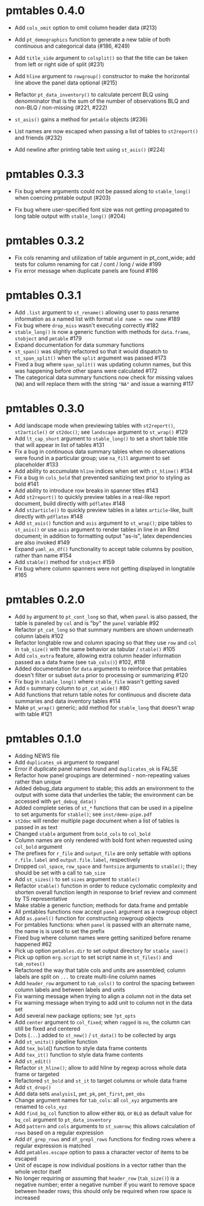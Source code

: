 # pmtables 0.4.0

- Add `cols_omit` option to omit column header data  (#213)

- Add `pt_demographics` function to generate a new table of both continuous and
  categorical data (#186, #249)

- Add `title_side` argument to `colsplit()` so that the title can be taken from
  left or right side of split (#231)

- Add `hline` argument to `rowgroup()` constructor to make the horizontal line
  above the panel data optional (#215)

- Refactor `pt_data_inventory()` to calculate percent BLQ using denomninator
  that is the sum of the number of observations BLQ and non-BLQ / non-missing
  (#221, #222)

- `st_asis()` gains a method for `pmtable` objects (#236)

- List names are now escaped when passing a list of tables to `st2report()` 
  and friends (#232)

- Add newline after printing table text using `st_asis()` (#224)

# pmtables 0.3.3

- Fix bug where arguments could not be passed along to `stable_long()` 
  when coercing pmtable output (#203)

- Fix bug where user-specified font size was not getting propagated to 
  long table output with `stable_long()` (#204)
  

# pmtables 0.3.2

- Fix cols renaming and utilization of table argument in pt_cont_wide; add tests
  for column renaming for cat / cont / long / wide #199
- Fix error message when duplicate panels are found #198

# pmtables 0.3.1 

- Add `.list` argument to `st_rename()` allowing user to pass rename information
  as a named list with format `old name = new name` #189
- Fix bug where `drop_miss` wasn't executing correctly #182
- `stable_long()` is now a generic function with methods for `data.frame`, 
  `stobject` and `pmtable` #179
- Expand documentation for data summary functions
- `st_span()` was slightly refactored so that it would dispatch to
  `st_span_split()` when the `split` argument was passed #173
- Fixed a bug where `span_split()` was updating column names, but this was 
  happening before other spans were calculated #172
- The categorical data summary functions now check for missing values (`NA`)
  and will replace them with the string `"NA"` and issue a warning #117
  
# pmtables 0.3.0

- Add landscape mode when previewing tables with `st2report()`, `st2article()`
  or `st2doc()`; see `landscape` argument to `st_wrap()` #129
- Add `lt_cap_short` argument to `stable_long()` to set a short table title 
  that will appear in list of tables #131
- Fix a bug in continuous data summary tables when no observations were found 
  in a particular group; use `na_fill` argument to set placeholder #133
- Add ability to accumulate `hline` indices when set with `st_hline()` #134
- Fix a bug in `cols_bold` that prevented sanitizing text prior to styling as 
  bold #141
- Add ability to introduce row breaks in spanner titles #143
- Add `st2report()` to quickly preview tables in a real-like report document, 
  build directly with `pdflatex`  #148
- Add `st2article()` to quickly preview tables in a latex `article`-like, 
  built directly with `pdflatex` #148
- Add `st_asis()` function and `asis` argument to `st_wrap()`; pipe tables to 
  `st_asis()` or use `asis` argument to render tables in line in an Rmd
  document; in addition to formatting output "as-is", latex dependencies are 
  also invoked #149
- Expand `yaml_as_df()` functionality to accept table columns by position, 
  rather than name #154
- Add `stable()` method for `stobject` #159
- Fix bug where column spanners were not getting displayed in longtable #165

# pmtables 0.2.0
- Add `by` argument to `pt_cont_long` so that, when `panel` is also 
  passed, the table is paneled by `col` and is "by" the `panel` variable #92
- Refactor `pt_cat_long` so that summary numbers are shown underneath column 
  labels #102
- Refactor longtable row and column spacing so that they use `row` and `col` 
  in `tab_size()` with the same behavior as tabular / `stable()` #105
- Add `cols_extra` feature, allowing extra column header information passed
  as a data frame (see `tab_cols()`) #102, #118
- Added documentation for `data` arguments to reinforce that pmtables doesn't
  filter or subset `data` prior to processing or summarizing #120
- Fix bug in `stable_long()` where `stable_file` wasn't getting saved
- Add `n` summary column to `pt_cat_wide()` #80
- Add functions that return table notes for continuous and discrete data 
  summaries and data inventory tables #114
- Make `pt_wrap()` generic; add method for `stable_long` that doesn't wrap 
  with table #121

# pmtables 0.1.0
- Adding NEWS file
- Add `duplicates_ok` argument to rowpanel
- Error if duplicate panel names found and `duplicates_ok` is FALSE
- Refactor how panel groupings are determined - non-repeating values
  rather than unique
- Added debug_data argument to stable; this adds an environment to the output
  with some data that underlies the table; the environment can be accessed with 
  `get_debug_data()`
- Added complete series of `st_*` functions that can be used in a pipeline to set arguments 
  for `stable()`; see `inst/demo-pipe.pdf`
- `st2doc` will render multiple page document when a list of tables is passed in 
  as text
- Changed `stable` argument from `bold_cols` to `col_bold`
- Column names are only rendered with bold font when requested using `col_bold` argument
- The prefixes for `r_file` and `output_file` are only settable with options `r.file.label`
and `output.file.label`, respectively
- Dropped `col_space`, `row_space` and `fontsize` arguments to `stable()`; they should be set 
with a call to `tab_size`
- Add `st_sizes()` to set `sizes` argument to `stable()`
- Refactor `stable()` function in order to reduce cyclomatic complexity and shorten overall function
length in response to brief review and comment by TS representative
- Make stable a generic function; methods for data.frame and pmtable
- All pmtables functions now accept `panel` argument as a rowgroup object
- Add `as.panel()` function for constructing rowgroup objects
- For pmtables functions: when `panel` is passed with an alternate name, 
the name is is used to set the prefix
- Fixed bug where column names were getting sanitized before rename happened #62
- Pick up option `pmtables.dir` to set output directory for `stable_save()`
- Pick up option `mrg.script` to set script name in `st_files()` and `tab_notes()`
- Refactored the way that table cols and units are assembled; column labels are 
split on `...` to create multi-line column names
- Add `header_row` argument to `tab_cols()` to control the spacing between column labels
and between labels and units
- Fix warning message when trying to align a column not in the data set
- Fix warning message when trying to add unit to column not in the data set
- Add several new package options; see `?pt_opts`
- Add `center` argument to `col_fixed`; when `ragged` is `no`, the column can still be 
fixed and centered
- Dots (`...`) added to `st_new()` / `st_data()` to be collected by args
- Add `st_units()` pipeline function
- Add `tex_bold`() function to style data frame contents
- Add `tex_it()` function to style data frame contents
- Add `st_edit()`
- Refactor `st_hline()`; allow to add hline by regexp across whole data frame 
or targeted
- Refactored `st_bold` and `st_it` to target columns or whole data frame
- Add `st_drop()`
- Add data sets `analysis1`, `pmt_pk`, `pmt_first`, `pmt_obs`
- Change argument names for `tab_cols`: all `col_xyz` arguments
are renamed to `cols_xyz`
- Add `find_bq_col` function to allow either `BQL` or `BLQ` as default value 
for `bq_col` argument to `pt_data_inventory`
- Add `pattern` and `cols` arguments to `st_sumrow`; this allows calculation of
`rows` based on a regular expression
- Add `df_grep_rows` and `df_grepl_rows` functions for finding rows where a regular 
expression is matched
- Add `pmtables.escape` option to pass a character vector of items to be 
escaped
- Unit of escape is now individual positions in a vector rather than the 
whole vector itself
- No longer requiring or assuming that `header_row` (`tab_size()`) is a negative
number; enter a negative number if you want to remove space between header rows;
this should only be required when row space is increased


